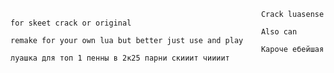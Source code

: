                                                             Crack luasense for skeet crack or original 
                                                            Also can remake for your own lua but better just use and play
                                                            Кароче ебейшая луашка для топ 1 пенны в 2к25 парни скииит чиииит
